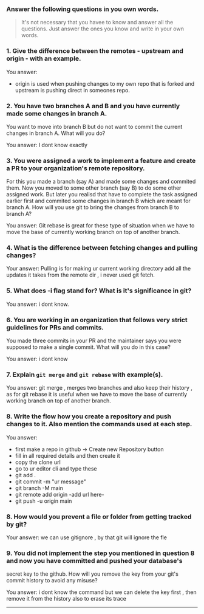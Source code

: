 ### Answer the following questions in you own words.

> It's not necessary that you havee to know and answer all the questions. Just answer the ones
> you know and write in your own words.

### 1. Give the difference between the remotes - upstream and origin - with an example.

You answer: 
- origin is used when pushing changes to my own repo that is forked and upstream is pushing direct in someones repo. 

### 2. You have two branches A and B and you have currently made some changes in branch A.
You want to move into branch B but do not want to commit the current changes in branch A.
What will you do?

You answer: I dont know exactly

### 3. You were assigned a work to implement a feature and create a PR to your organization's remote repository.
For this you made a branch (say A) and made some changes and commited them. Now you moved to some other branch 
(say B) to do some other assigned work. But later you realisd that have to complete the task assigned earlier 
first and commited some changes in branch B which are meant for branch A. How will you use git to bring the 
changes from branch B to branch A?

You answer: Git rebase is great for these type of situation when we have to move the base of currently working branch on top of another branch.

### 4. What is the difference between fetching changes and pulling changes?

Your answer: Pulling is for making ur current working directory add all the updates it takes from the remote dir , i never used git fetch.

### 5. What does -i flag stand for? What is it's significance in git?

You answer: i dont know.

### 6. You are working in an organization that follows very strict guidelines for PRs and commits.
You made three commits in your PR and the maintainer says you were supposed to make a single commit.
What will you do in this case?

You answer: i dont know

### 7. Explain `git merge` and `git rebase` with example(s).

You answer: git merge , merges two branches 
and also keep their history , as for git rebase it is useful when we have to move the base of currently working branch on top of another branch.
### 8. Write the flow how you create a repository and push changes to it. Also mention the commands used at each step.

You answer:
- first make a repo in github -> Create new Repository button
- fill in all required details and then create it
- copy the clone url
- go to ur editor cli and type these
- git add . 
- git commit -m "ur message"
- git branch -M main
- git remote add origin -add url here-
- git push -u origin main


### 8. How would you prevent a file or folder from getting tracked by git?

Your answer: we can use gitignore , by that git will ignore the fle

### 9. You did not implement the step you mentioned in question 8 and now you have committed and pushed your database's
secret key to the github. How will you remove the key from your git's commit history to avoid any misuse?

You answer: i dont know the command but we can delete the key first , then remove it from the history also to erase its trace

---